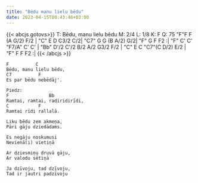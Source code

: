 ```yaml
---
title: "Bēdu manu lielu bēdu"
date: 2023-04-15T00:43:46+03:00
---
```


{{< abcjs gotovs>}}
T: Bēdu, manu lielu bēdu
M: 2/4
L: 1/8
K: F
Q: 75
"F"F F (A G/2) F/2 | "C" E D C3/2 C/2| "C7" G G (B A/2) G/2| "F" G F F2 :|
"F" C' C' "F7/A" C' C' | "Bb" D'/2 C'/2 B/2 A/2 G3/2 F/2 | "C" E C "C7"(C D/2) E/2 | "F" F F F2 :|
{{< /abcjs >}}

```text
F          C
Bēdu, manu lielu bēdu,
C7          F
Es par bēdu nebēdāj'.

Piedz:
F               Bb
Ramtai, ramtai, radiridirīdi,
C           F
Ramtai rīdi rallalā.

Liku bēdu zem akmeņa,
Pāri gāju dziedādams.

Es negāju noskumusi
Nevienā(i) vietiņā

Ar dziesmiņu druvā gāju,
Ar valodu sētiņā

Ja dzīvoju, tad dzīvoju,
Tad ir jautri padzīvoju
```